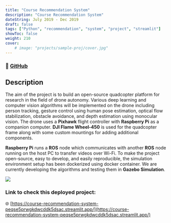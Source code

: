 ```yaml
---
title: "Course Recommendation System"
description: "Course Recommendation System"
dateString: July 2019 - Dec 2019
draft: false
tags: ["Python", "recommendation", "system", "project", "streamlit"]
showToc: false
weight: 210
cover:
    # image: "projects/sample-proj/cover.jpg"
--- 
```

### 🔗 [GitHub](https://github.com/OpenQuad-RMI/openquad)

## Description

The aim of the project is to build an open-source quadcopter platform for research in the field of drone autonomy. Various deep learning and computer vision algorithms will be implemented on the drone including person tracking, gesture control using human pose estimation, optical flow stabilization, obstacle avoidance, and depth estimation using monocular vision. The drone uses a **Pixhawk** flight controller with **Raspberry Pi** as a companion computer. **DJI Flame Wheel-450** is used for the quadcopter frame along with some custom mountings for adding additional components.

**Raspberry Pi** runs a **ROS** node which communicates with another **ROS** node running on the host PC to transfer videos over Wi-Fi. To make the project open-source, easy to develop, and easily reproducible, the simulation environment setup has been dockerized using docker container. We are currently developing the algorithms and testing them in **Gazebo Simulation**.

![](/projects/sample-proj/img1.jpg)

### Link to check this deployed project: 

🌐 [https://course-recommendation-system-peqse5prwgkdwcddk5dsac.streamlit.app/](https://course-recommendation-system-peqse5prwgkdwcddk5dsac.streamlit.app/)
